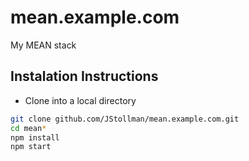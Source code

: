 # mean.example.com
My MEAN stack


## Instalation Instructions

* Clone into a local directory
```sh
git clone github.com/JStollman/mean.example.com.git
cd mean*
npm install
npm start
```